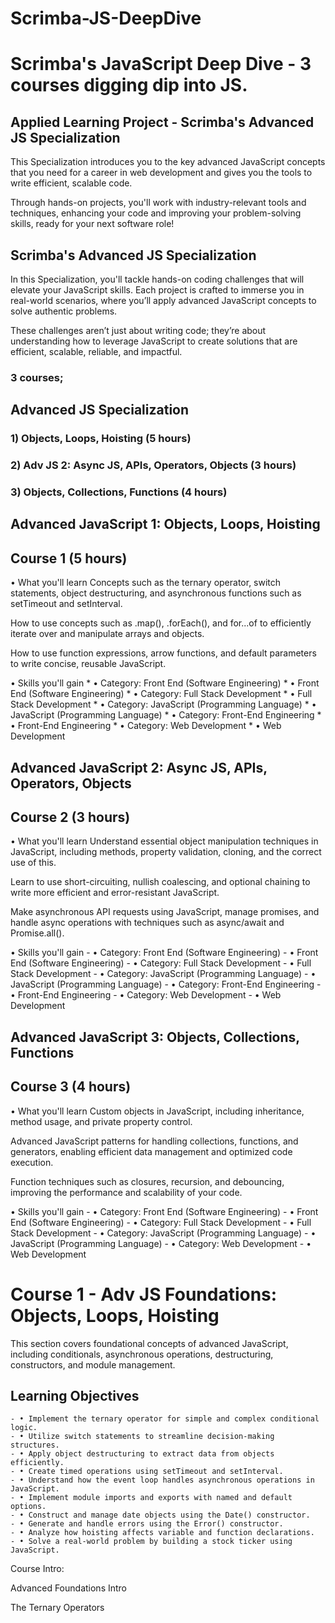 # Scrimba-JS-DeepDive
# Scrimba's JavaScript Deep Dive - 3 courses digging dip into JS.
<!--~~~~~~~~~~~~~~~~~~~~~~~~~~~~~~~~~~~~~~~~~~~~~~~~~~~~~~~~~~~~~~~~~~~~~~~~~~~~~~~~~~~~~~~~~~~~-->
## Applied Learning Project - Scrimba's Advanced JS Specialization
<!--~~~~~~~~~~~~~~~~~~~~~~~~~~~~~~~~~~~~~~~~~~~~~~~~~~~~~~~~~~~~~~~~~~~~~~~~~~~~~~~~~~~~~~~~~~~~-->
This Specialization introduces you to the key advanced JavaScript concepts that you need 
for a career in web development and gives you the tools to write efficient, scalable code.

Through hands-on projects, you'll work with industry-relevant tools and techniques, 
enhancing your code and improving your problem-solving skills, ready for your next 
software role! 

## Scrimba's Advanced JS Specialization

In this Specialization, you'll tackle hands-on coding challenges that will elevate your 
JavaScript skills. Each project is crafted to immerse you in real-world scenarios, where 
you’ll apply advanced JavaScript concepts to solve authentic problems. 

These challenges aren’t just about writing code; they’re about understanding how to 
leverage JavaScript to create solutions that are efficient, scalable, reliable, and 
impactful.

<!--~~~~~~~~~~~~~~~~~~~~~~~~~~~~~~~~~~~~~~~~~~~~~~~~~~~~~~~~~~~~~~~~~~~~~~~~~~~~~~~~~~~~~~~~~~~~-->
### 3 courses;
<!--~~~~~~~~~~~~~~~~~~~~~~~~~~~~~~~~~~~~~~~~~~~~~~~~~~~~~~~~~~~~~~~~~~~~~~~~~~~~~~~~~~~~~~~~~~~~-->
## Advanced JS Specialization
<!--~~~~~~~~~~~~~~~~~~~~~~~~~~~~~~~~~~~~~~~~~~~~~~~~~~~~~~~~~~~~~~~~~~~~~~~~~~~~~~~~~~~~~~~~~~~~-->

### 	1) Objects, Loops, Hoisting (5 hours)
### 	2) Adv JS 2: Async JS, APIs, Operators, Objects (3 hours)
### 	3) Objects, Collections, Functions (4 hours)

				
<!--~~~~~~~~~~~~~~~~~~~~~~~~~~~~~~~~~~~~~~~~~~~~~~~~~~~~~~~~~~~~~~~~~~~~~~~~~~~~~~~~~~~~~~~~~~~~-->
## Advanced JavaScript 1: Objects, Loops, Hoisting
## Course 1 (5 hours)
<!--~~~~~~~~~~~~~~~~~~~~~~~~~~~~~~~~~~~~~~~~~~~~~~~~~~~~~~~~~~~~~~~~~~~~~~~~~~~~~~~~~~~~~~~~~~~~-->
• What you'll learn
Concepts such as the ternary operator, switch statements, object destructuring, and 
asynchronous functions such as setTimeout and setInterval.

How to use concepts such as .map(), .forEach(), and for...of to efficiently iterate 
over and manipulate arrays and objects.

How to use function expressions, arrow functions, and default parameters to write 
concise, reusable JavaScript.

• Skills you'll gain
	* • Category: Front End (Software Engineering)
	* • Front End (Software Engineering)
	* • Category: Full Stack Development
	* • Full Stack Development
	* • Category: JavaScript (Programming Language)
	* • JavaScript (Programming Language)
	* • Category: Front-End Engineering
	* • Front-End Engineering
	* • Category: Web Development
	* • Web Development

<!--~~~~~~~~~~~~~~~~~~~~~~~~~~~~~~~~~~~~~~~~~~~~~~~~~~~~~~~~~~~~~~~~~~~~~~~~~~~~~~~~~~~~~~~~~~~~-->
## Advanced JavaScript 2: Async JS, APIs, Operators, Objects
## Course 2 (3 hours)
<!--~~~~~~~~~~~~~~~~~~~~~~~~~~~~~~~~~~~~~~~~~~~~~~~~~~~~~~~~~~~~~~~~~~~~~~~~~~~~~~~~~~~~~~~~~~~~-->
• What you'll learn
Understand essential object manipulation techniques in JavaScript, including methods, 
property validation, cloning, and the correct use of this.

Learn to use short-circuiting, nullish coalescing, and optional chaining to write more 
efficient and error-resistant JavaScript.

Make asynchronous API requests using JavaScript, manage promises, and handle async 
operations with techniques such as async/await and Promise.all().

• Skills you'll gain
	- • Category: Front End (Software Engineering)
	- • Front End (Software Engineering)
	- • Category: Full Stack Development
	- • Full Stack Development
	- • Category: JavaScript (Programming Language)
	- • JavaScript (Programming Language)
	- • Category: Front-End Engineering
	- • Front-End Engineering
	- • Category: Web Development
	- • Web Development

<!--~~~~~~~~~~~~~~~~~~~~~~~~~~~~~~~~~~~~~~~~~~~~~~~~~~~~~~~~~~~~~~~~~~~~~~~~~~~~~~~~~~~~~~~~~~~~-->
## Advanced JavaScript 3: Objects, Collections, Functions
## Course 3 (4 hours)
<!--~~~~~~~~~~~~~~~~~~~~~~~~~~~~~~~~~~~~~~~~~~~~~~~~~~~~~~~~~~~~~~~~~~~~~~~~~~~~~~~~~~~~~~~~~~~~-->
• What you'll learn
Custom objects in JavaScript, including inheritance, method usage, and private property 
control.

Advanced JavaScript patterns for handling collections, functions, and generators, enabling 
efficient data management and optimized code execution.

Function techniques such as closures, recursion, and debouncing, improving the performance 
and scalability of your code.

• Skills you'll gain
	- • Category: Front End (Software Engineering)
	- • Front End (Software Engineering)
	- • Category: Full Stack Development
	- • Full Stack Development
	- • Category: JavaScript (Programming Language)
	- • JavaScript (Programming Language)
	- • Category: Web Development
	- • Web Development

<!-- Begin course #1. -->
<!--~~~~~~~~~~~~~~~~~~~~~~~~~~~~~~~~~~~~~~~~~~~~~~~~~~~~~~~~~~~~~~~~~~~~~~~~~~~~~~~~~~~~~~~~~~~~-->
# Course 1 - Adv JS Foundations: Objects, Loops, Hoisting
<!--~~~~~~~~~~~~~~~~~~~~~~~~~~~~~~~~~~~~~~~~~~~~~~~~~~~~~~~~~~~~~~~~~~~~~~~~~~~~~~~~~~~~~~~~~~~~-->

This section covers foundational concepts of advanced JavaScript, including conditionals, asynchronous operations, destructuring, constructors, and module management.

## Learning Objectives
	- • Implement the ternary operator for simple and complex conditional logic.
	- • Utilize switch statements to streamline decision-making structures.
	- • Apply object destructuring to extract data from objects efficiently.
	- • Create timed operations using setTimeout and setInterval.
	- • Understand how the event loop handles asynchronous operations in JavaScript.
	- • Implement module imports and exports with named and default options.
	- • Construct and manage date objects using the Date() constructor.
	- • Generate and handle errors using the Error() constructor.
	- • Analyze how hoisting affects variable and function declarations.
	- • Solve a real-world problem by building a stock ticker using JavaScript.

Course Intro:

Advanced Foundations Intro

The Ternary Operators






